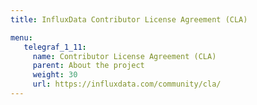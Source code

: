 ```yaml
---
title: InfluxData Contributor License Agreement (CLA)

menu:
   telegraf_1_11:
     name: Contributor License Agreement (CLA)
     parent: About the project
     weight: 30
     url: https://influxdata.com/community/cla/
---
```

